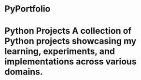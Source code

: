 # PyPortfolio
# Python Projects  A collection of Python projects showcasing my learning, experiments, and implementations across various domains.
